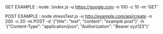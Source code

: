 GET EXAMPLE : node .\index.js -u https://google.com -n 100 -c 10 -m 'GET'

POST EXAMPLE : node stressTest.js -u http://example.com/api/create -n 200 -c 20 -m POST -d '{"title": "test", "content": "example post"}' -h '{"Content-Type": "application/json", "Authorization": "Bearer xyz123"}'
